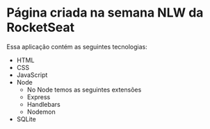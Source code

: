 # Página criada na semana NLW da RocketSeat
Essa aplicação contém as seguintes tecnologias:
* HTML
* CSS
* JavaScript
* Node
    * No Node temos as seguintes extensões
    * Express
    * Handlebars
    * Nodemon
* SQLite